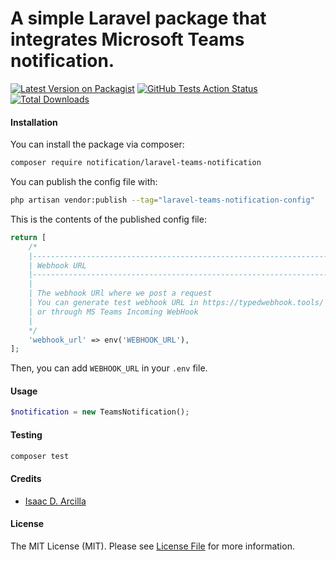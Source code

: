 # A simple Laravel package that integrates Microsoft Teams notification.

[![Latest Version on Packagist](https://img.shields.io/packagist/v/notification/laravel-teams-notification.svg?style=flat-square)](https://packagist.org/packages/notification/laravel-teams-notification)
[![GitHub Tests Action Status](https://img.shields.io/github/actions/workflow/status/notification/laravel-teams-notification/run-tests.yml?branch=main&label=tests&style=flat-square)](https://github.com/notification/laravel-teams-notification/actions?query=workflow%3Arun-tests+branch%3Amain)
[![Total Downloads](https://img.shields.io/packagist/dt/notification/laravel-teams-notification.svg?style=flat-square)](https://packagist.org/packages/notification/laravel-teams-notification)

#### Installation

You can install the package via composer:

```bash
composer require notification/laravel-teams-notification
```

You can publish the config file with:

```bash
php artisan vendor:publish --tag="laravel-teams-notification-config"
```

This is the contents of the published config file:

```php
return [
    /*
    |--------------------------------------------------------------------------
    | Webhook URL
    |--------------------------------------------------------------------------
    |
    | The webhook URl where we post a request
    | You can generate test webhook URL in https://typedwebhook.tools/ 
    | or through MS Teams Incoming WebHook
    |
    */
    'webhook_url' => env('WEBHOOK_URL'),
];
```

Then, you can add `WEBHOOK_URL` in your `.env` file.

#### Usage

```php
$notification = new TeamsNotification();
```

#### Testing

```bash
composer test
```

#### Credits

- [Isaac D. Arcilla](https://github.com/isaacdarcilla)

#### License

The MIT License (MIT). Please see [License File](LICENSE.md) for more information.
